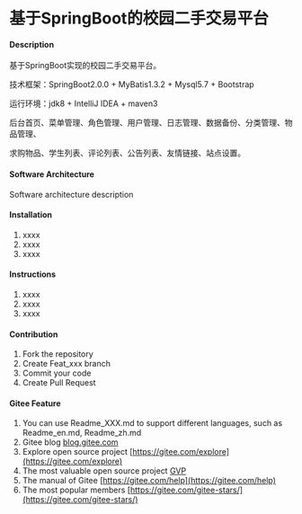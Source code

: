 # 基于SpringBoot的校园二手交易平台

#### Description
基于SpringBoot实现的校园二手交易平台。

技术框架：SpringBoot2.0.0 + MyBatis1.3.2 + Mysql5.7 + Bootstrap

运行环境：jdk8 + IntelliJ IDEA + maven3

后台首页、菜单管理、角色管理、用户管理、日志管理、数据备份、分类管理、物品管理、

求购物品、学生列表、评论列表、公告列表、友情链接、站点设置。

#### Software Architecture
Software architecture description

#### Installation

1.  xxxx
2.  xxxx
3.  xxxx

#### Instructions

1.  xxxx
2.  xxxx
3.  xxxx

#### Contribution

1.  Fork the repository
2.  Create Feat_xxx branch
3.  Commit your code
4.  Create Pull Request


#### Gitee Feature

1.  You can use Readme\_XXX.md to support different languages, such as Readme\_en.md, Readme\_zh.md
2.  Gitee blog [blog.gitee.com](https://blog.gitee.com)
3.  Explore open source project [https://gitee.com/explore](https://gitee.com/explore)
4.  The most valuable open source project [GVP](https://gitee.com/gvp)
5.  The manual of Gitee [https://gitee.com/help](https://gitee.com/help)
6.  The most popular members  [https://gitee.com/gitee-stars/](https://gitee.com/gitee-stars/)
